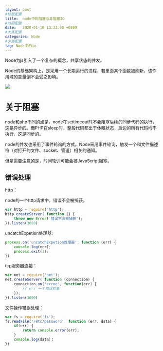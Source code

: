 ```yaml
---
layout: post
#标题配置
title:  node中的阻塞与非阻塞IO
#时间配置
date:   2020-01-10 13:33:00 +0800
#大类配置
categories: Node
#小类配置
tag: Node中的io
---
```


Node为js引入了一个复杂的概念，共享状态的并发。

Node的基础架构上，是采用一个长期运行的进程，若里面某个函数被刷新，该作用域的变量倒不会受之影响。

![](https://cdn.weipaitang.com/static/20200110c986574d-04cc-574d04cc-8db1-3ceade8f0401-W958H826)

关于阻塞
========
node和php不同的点是。node在settimeout时不会阻塞后续的同步代码的执行，这是异步的。而PHP在sleep时，整段代码都出于休眠状态，后边的所有代码均不执行，这是同步的。

node的并发也采用了事件轮询的方式。Node采用事件轮询，触发一个和文件描述符（对打开的文件、socket、管道）相关的通知。

但是需要注意的是，时间轮训可能会被JavaScript阻塞。

错误处理
-------
http：

node的一个http请求中，错误不会被捕获。
```js
var http = require('http');
http.createServer( function () {
    throw new Error('错误不会被捕获');
}).listen(3000)
```

uncatchExpetion处理器:

```js
process.on('uncatchExpetion处理器', function (err) {
    console.log(err);
    process.exit(1);
})
```
tcp服务器连接：
```js
var net = require('net');
net.createServer( function (connection) {
    connection.on('erroe', function(err) {
        // err 一个错误对象
    });
}).listen(3000)
```

文件操作错误处理：
```js
var fs = require('fs');
fs.readFile('/etc/password', function (err, data) {
    if(err) {
        return console.error(err);
    }
    console.log(data)；
})
```


